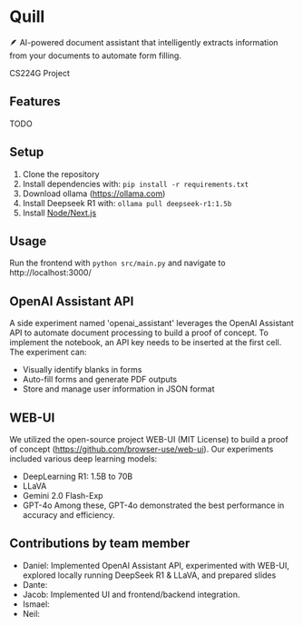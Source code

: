 # Quill
🪶 AI-powered document assistant that intelligently extracts information from your documents to automate form filling. 

CS224G Project

## Features
TODO

## Setup
1. Clone the repository
2. Install dependencies with: `pip install -r requirements.txt`
3. Download ollama (https://ollama.com)
4. Install Deepseek R1 with: `ollama pull deepseek-r1:1.5b`
5. Install [Node/Next.js](https://nodejs.org/en/download)

## Usage
Run the frontend with `python src/main.py` and navigate to http://localhost:3000/ 

## OpenAI Assistant API
A side experiment named 'openai_assistant' leverages the OpenAI Assistant API to automate document processing to build a proof of concept. To implement the notebook, an API key needs to be inserted at the first cell. The experiment can:
- Visually identify blanks in forms
- Auto-fill forms and generate PDF outputs
- Store and manage user information in JSON format

## WEB-UI
We utilized the open-source project WEB-UI (MIT License) to build a proof of concept (https://github.com/browser-use/web-ui). Our experiments included various deep learning models:
- DeepLearning R1: 1.5B to 70B
- LLaVA
- Gemini 2.0 Flash-Exp
- GPT-4o
Among these, GPT-4o demonstrated the best performance in accuracy and efficiency.

## Contributions by team member
- Daniel: Implemented OpenAI Assistant API, experimented with WEB-UI, explored locally running DeepSeek R1 & LLaVA, and prepared slides
- Dante:
- Jacob: Implemented UI and frontend/backend integration.
- Ismael:
- Neil:
